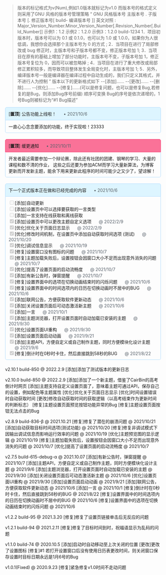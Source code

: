 > 版本的标记格式为v(Num),例如1.0版本就标记为v1.0
> 而版本号的格式定义则采用了GNU 风格的版本号管理策略
> 	“
> 	GNU 风格版本号
> 	主版本号 . 子版本号 [. 修正版本号[ build- 编译版本号 ]]
> 	英文对照 : Major_Version_Number.Minor_Version_Number[.Revision_Number[.Build_Number]]
> 	示例1：1.2
> 	示例2：1.2.0
> 	示例3：1.2.0 build-1234
> 	1．项目初版本时，版本号可以为 0.1 或 0.1.0，也可以为 1.0 或 1.0.0，如果你为人很低调，我想你会选择那个主版本号为 0 的方式 ;
> 	2．当项目在进行了局部修改或 bug 修正时，主版本号和子版本号都不变，修正版本号加 1;
> 	3．当项目在原有的基础上增加了部分功能时，主版本号不变，子版本号加 1，修正版本号复位为 0，因而可以被忽略掉 ;
> 	4．当项目在进行了重大修改或局部修正累积较多，而导致项目整体发生全局变化时，主版本号加 1;
> 	5．另外，编译版本号一般是编译器在编译过程中自动生成的，我们只定义其格式，并不进行人为控制
> 	”
> 版本以下的更新格式如下
> --[添加]……
> --[更改]……
> --[删除]……
> --[优化]……
> --[修复]……(可以是修复问题，也可以是修复Bug,若修复的是Bug，则添加Bug序号前缀)
> 顺序可变换
> Bug的序号是依次递增的，1号Bug则被标记为“#1 Bug描述”

<div style="margin-bottom:20px;">
    <p
        style="border:1px solid #aad9ff;padding:10px;background:#ddf5ff;margin:0;border-top-right-radius:5px;border-top-left-radius:5px;">
        [<strong>置顶</strong>] 公告功能上线啦！<span style="margin-left:20px;color:#57606a;"> • 2021/10/6</span>
    </p>
    <p
        style="border:1px solid #aad9ff;border-top:0px;padding:10px;margin:0;border-bottom-right-radius:5px;border-bottom-left-radius:5px;">
        一直心心念念要添加的功能，终于实现啦！23333
    </p>
</div>
<div style="margin-bottom:20px;">
    <p
        style="border:1px solid #F72862;padding:10px;background:#FA7298;margin:0;border-top-right-radius:5px;border-top-left-radius:5px;">
        [<strong>置顶</strong>] 缓更通知<span style="margin-left:20px;color:#57606a;"> • 2021/10/11</span>
    </p>
    <p
        style="border:1px solid #aad9ff;border-top:0px;padding:10px;margin:0;border-bottom-right-radius:5px;border-bottom-left-radius:5px;">
        开发者最近需要参加一个辩论赛，除此还有社团的团建、钢琴的学习、大量的课程和数不清的作业，
        这些之后还要为参加ACM而学习大量新算法，为博客更新而开发新主题，能余下用来更新此程序的时间可能少之又少了，望谅解！
    </p>
</div>
<div style="margin-bottom:20px;">
    <p
        style="border:1px solid #aad9ff;padding:10px;background:#ddf5ff;margin:0;border-top-right-radius:5px;border-top-left-radius:5px;">
        下一个正式版本正在做和已经完成的内容<span style="margin-left:20px;color:#57606a;"> • 2021/10/6</span>
    </p>
    <p
        style="border:1px solid #aad9ff;border-top:0px;padding:10px;margin:0;border-bottom-right-radius:5px;border-bottom-left-radius:5px;">
        <input type="checkbox" disabled="disabled" />[添加]自动更新<br />
        <input type="checkbox" disabled="disabled" />[添加]设置页中可以选择要获取的一言类型<br />
        <input type="checkbox" disabled="disabled" />[添加]一言支持在线获取和离线获取<br />
        <input type="checkbox" checked="checked" disabled="disabled" />[添加]设置页中可以更改主题自定义选项<span
            style="margin-left:20px;color:#57606a;"> @ 2022/2/9</span><br />
        <input type="checkbox" checked="checked" disabled="disabled" />[优化]优化关于页面日志显示<span
            style="margin-left:20px;color:#57606a;"> @ 2022/2/9</span><br />
        <input type="checkbox" checked="checked" disabled="disabled" />[优化]修改时间机制，在设置页中添加自动获取时间选项 (测试)<span
            style="margin-left:20px;color:#57606a;"> @ 2021/10/20</span><br />
        <input type="checkbox" checked="checked" disabled="disabled" />[优化]调试信息显示 <span
            style="margin-left:20px;color:#57606a;"> @ 2021/10/19</span><br />
        <input type="checkbox" checked="checked" disabled="disabled" />[修复]设置窗口没有图标的问题 <span
            style="margin-left:20px;color:#57606a;"> @ 2021/10/7</span><br />
        <input type="checkbox" checked="checked" disabled="disabled" />[修复]主题加载失败后，设置按钮会因窗口大小不足而出现意外消失的问题 <span
            style="margin-left:20px;color:#57606a;"> @ 2021/10/7</span><br />
        <input type="checkbox" checked="checked" disabled="disabled" />[优化]提高了设置页面的启动流畅度 <span
            style="margin-left:20px;color:#57606a;"> @ 2021/10/7</span><br />
        <input type="checkbox" checked="checked" disabled="disabled" />[添加]有新公告时，弹窗提醒 <span
            style="margin-left:20px;color:#57606a;"> @ 2021/10/7</span><br />
        <input type="checkbox" checked="checked" disabled="disabled" />[修复]设置界面中的选项在切换动画结束时的闪烁问题 <span
            style="margin-left:20px;color:#57606a;"> @ 2021/10/6</span><br />
        <input type="checkbox" checked="checked" disabled="disabled" />[修复]设置界面中的时间选项内的日历在切换动画时不居中的BUG <span
            style="margin-left:20px;color:#57606a;"> @ 2021/10/6</span><br />
        <input type="checkbox" checked="checked" disabled="disabled" />[添加]联网公告，方便获取软件更新动态 <span
            style="margin-left:20px;color:#57606a;"> @ 2021/10/6</span><br />
        <input type="checkbox" checked="checked" disabled="disabled" />[添加]关闭设置页面后可动态激活新主题 <span
            style="margin-left:20px;color:#57606a;"> @ 2021/10/6</span><br />
        <input type="checkbox" checked="checked" disabled="disabled" />[添加]一言 <span
            style="margin-left:20px;color:#57606a;"> @ 2021/10/1</span><br />
        <input type="checkbox" checked="checked" disabled="disabled" />[添加]主题浏览器，打开设置页面时自动加载已安装的主题 <span
            style="margin-left:20px;color:#57606a;"> @ 2021/9/30</span><br />
        <input type="checkbox" checked="checked" disabled="disabled" />[优化]设置页面UI重构 <span
            style="margin-left:20px;color:#57606a;"> @ 2021/9/30</span><br />
        <input type="checkbox" checked="checked" disabled="disabled" />[添加]设置页面启动动画 <span
            style="margin-left:20px;color:#57606a;"> @ 2021/9/21</span><br />
        <input type="checkbox" checked="checked" disabled="disabled" />[添加]主题API，方便自定义或自己制作主题，同时方便模块化设计主题 <span
            style="margin-left:20px;color:#57606a;"> @ 2021/9/6</span><br />
        <input type="checkbox" checked="checked" disabled="disabled" />[修复]倒计时在0秒时卡住，然后直接跳到58秒的BUG <span
            style="margin-left:20px;color:#57606a;"> @ 2021/8/22</span><br />
    </p>
</div>
v2.10.1 build-850 @ 2022.2.9
[添加]添加了测试版本的更新日志

v2.10.0 build-850 @ 2022.2.9
[添加]添加了一个新主题，借鉴了CairBin的高考倒计时网页
[添加]主题支持自定义设置页面了，意味着主题可通过API，保存自己的设置，例如配色等主题属性
[优化]优化关于页面日志显示
[优化]时间设置错误时自动获取时间
[更改]修改自动获取时间的获取逻辑（以高考结束作为更新时间的判断标志）
[修复]主题设置页面预览按钮功能异常的Bug
[修复]主题设置页面按钮无法点击的Bug

v2.8.9 build-836-β @ 2021.10.21
[修复]修复了潜在的崩溃问题 @ 2021/10/21
[添加]自动获取目标时间选项(测试功能) @ 2021/10/20
[修复]修复非调试模式下因输出调试信息而影响运行效率的问题 @ 2021/10/19
[优化]主题预览图的显示逻辑 @ 2021/10/19
[修复]主题加载失败后，设置按钮会因窗口大小不足而出现意外消失的问题 @ 2021/10/7
[优化]提高了设置页面的启动流畅度 @ 2021/10/7

v2.7.5 build-615-debug-α @ 2021.10.07
[添加]有新公告时，弹窗提醒 @ 2021/10/7
[添加]主题API，方便自定义或自己制作主题，同时方便模块化设计主题 @ 2021/9/6
[添加]主题浏览器，打开设置页面时自动加载已安装的主题 @ 2021/9/30
[添加]关闭设置页面后可动态激活新主题 @ 2021/10/6
[优化]设置页面UI重构 @ 2021/9/30
[添加]设置页面启动动画 @ 2021/9/21
[添加]联网公告，方便获取软件更新动态 @ 2021/10/6
[添加]一言 @ 2021/10/1
[修复]倒计时在0秒时卡住，然后直接跳到58秒的BUG @ 2021/8/22
[修复]设置界面中的时间选项内的日历在切换动画时不居中的BUG @ 2021/10/6
[修复]设置界面中的选项在切换动画结束时的闪烁问题 @ 2021/10/6

v1.2.2 build-95 @ 2021.3.20
[修复]修复了设置页链接单击后无反应的问题

v1.2.1 build-94 @ 2021.2.11
[修复]修复了目标时间到时，祝福语显示为乱码的问题

v1.1.0 build-74 @ 2020.10.5
[添加]启动时自动移动至上次关闭的位置
[更改]更改了设置图标
[修复]#1 若打开设置窗口后没有使用日历表更改时间，则关闭窗口保存设置时目标日期永远是1月6号的Bug

v1.0.1(Fixed) @ 2020.9.23
[修复]紧急修复v1.0时间不走动问题